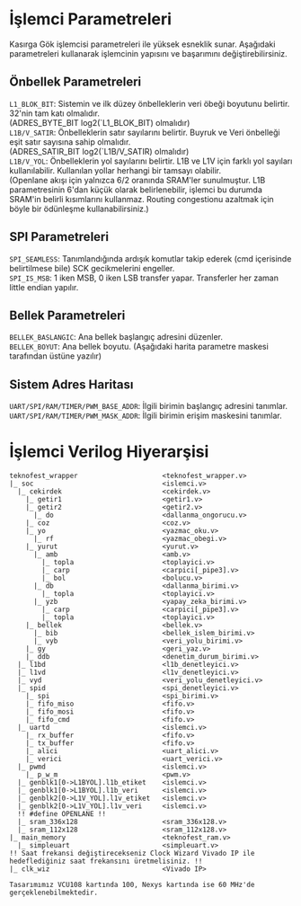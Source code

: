 # İşlemci Parametreleri

Kasırga Gök işlemcisi parametreleri ile yüksek esneklik sunar. Aşağıdaki parametreleri kullanarak işlemcinin yapısını ve başarımını değiştirebilirsiniz.

## Önbellek Parametreleri

`L1_BLOK_BIT`: Sistemin ve ilk düzey önbelleklerin veri öbeği boyutunu belirtir. 32'nin tam katı olmalıdır.\
(ADRES_BYTE_BIT log2(\`L1_BLOK_BIT) olmalıdır)\
`L1B/V_SATIR`: Önbelleklerin satır sayılarını belirtir. Buyruk ve Veri önbelleği eşit satır sayısına sahip olmalıdır.\
(ADRES_SATIR_BIT log2(\`L1B/V_SATIR) olmalıdır)\
`L1B/V_YOL`: Önbelleklerin yol sayılarını belirtir. L1B ve L1V için farklı yol sayıları kullanılabilir. Kullanılan yollar herhangi bir tamsayı olabilir.\
(Openlane akışı için yalnızca 6/2 oranında SRAM'ler sunulmuştur. L1B parametresinin 6'dan küçük olarak belirlenebilir, işlemci bu durumda SRAM'in belirli kısımlarını kullanmaz. Routing congestionu azaltmak için böyle bir ödünleşme kullanabilirsiniz.)


## SPI Parametreleri

`SPI_SEAMLESS`: Tanımlandığında ardışık komutlar takip ederek (cmd içerisinde belirtilmese bile) SCK gecikmelerini engeller.\
`SPI_IS_MSB`: 1 iken MSB, 0 iken LSB transfer yapar. Transferler her zaman little endian yapılır.

## Bellek Parametreleri

`BELLEK_BASLANGIC`: Ana bellek başlangıç adresini düzenler.\
`BELLEK_BOYUT`: Ana bellek boyutu. (Aşağıdaki harita parametre maskesi tarafından üstüne yazılır)

## Sistem Adres Haritası

`UART/SPI/RAM/TIMER/PWM_BASE_ADDR`: İlgili birimin başlangıç adresini tanımlar.\
`UART/SPI/RAM/TIMER/PWM_MASK_ADDR`: İlgili birimin erişim maskesini tanımlar.

# İşlemci Verilog Hiyerarşisi

```
teknofest_wrapper                     <teknofest_wrapper.v>
|_ soc                                <islemci.v>
  |_ cekirdek                         <cekirdek.v>
    |_ getir1                         <getir1.v>
    |_ getir2                         <getir2.v>
      |_ do                           <dallanma_ongorucu.v>
    |_ coz                            <coz.v>
    |_ yo                             <yazmac_oku.v>
      |_ rf                           <yazmac_obegi.v>
    |_ yurut                          <yurut.v>
      |_ amb                          <amb.v>
        |_ topla                      <toplayici.v>
        |_ carp                       <carpici[_pipe3].v>
        |_ bol                        <bolucu.v>
      |_ db                           <dallanma_birimi.v>
        |_ topla                      <toplayici.v>
      |_ yzb                          <yapay_zeka_birimi.v>
        |_ carp                       <carpici[_pipe3].v>
        |_ topla                      <toplayici.v>
    |_ bellek                         <bellek.v>
      |_ bib                          <bellek_islem_birimi.v>
      |_ vyb                          <veri_yolu_birimi.v>
    |_ gy                             <geri_yaz.v>
    |_ ddb                            <denetim_durum_birimi.v>
  |_ l1bd                             <l1b_denetleyici.v>
  |_ l1vd                             <l1v_denetleyici.v>
  |_ vyd                              <veri_yolu_denetleyici.v>
  |_ spid                             <spi_denetleyici.v>
    |_ spi                            <spi_birimi.v>
    |_ fifo_miso                      <fifo.v>
    |_ fifo_mosi                      <fifo.v>
    |_ fifo_cmd                       <fifo.v>
  |_ uartd                            <islemci.v>
    |_ rx_buffer                      <fifo.v>
    |_ tx_buffer                      <fifo.v>
    |_ alici                          <uart_alici.v>
    |_ verici                         <uart_verici.v>
  |_ pwmd                             <islemci.v>
    |_ p_w_m                          <pwm.v>
  |_ genblk1[0->L1BYOL].l1b_etiket    <islemci.v>
  |_ genblk1[0->L1BYOL].l1b_veri      <islemci.v>
  |_ genblk2[0->L1V_YOL].l1v_etiket   <islemci.v>
  |_ genblk2[0->L1V_YOL].l1v_veri     <islemci.v>
  !! #define OPENLANE !!
  |_ sram_336x128                     <sram_336x128.v> 
  |_ sram_112x128                     <sram_112x128.v>
|_ main_memory                        <teknofest_ram.v>
  |_ simpleuart                       <simpleuart.v>
!! Saat frekansi değiştirecekseniz Clock Wizard Vivado IP ile hedeflediğiniz saat frekansını üretmelisiniz. !!
|_ clk_wiz                            <Vivado IP>

Tasarımımız VCU108 kartında 100, Nexys kartında ise 60 MHz'de gerçeklenebilmektedir.  
```
